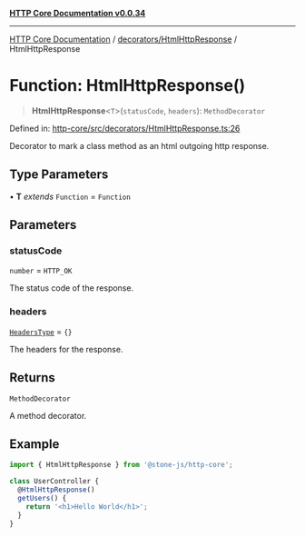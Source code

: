 [**HTTP Core Documentation v0.0.34**](../../../README.md)

***

[HTTP Core Documentation](../../../modules.md) / [decorators/HtmlHttpResponse](../README.md) / HtmlHttpResponse

# Function: HtmlHttpResponse()

> **HtmlHttpResponse**\<`T`\>(`statusCode`, `headers`): `MethodDecorator`

Defined in: [http-core/src/decorators/HtmlHttpResponse.ts:26](https://github.com/stonemjs/http-core/blob/eaa01dbfed8a1d56fab239821e27802dd54ab017/src/decorators/HtmlHttpResponse.ts#L26)

Decorator to mark a class method as an html outgoing http response.

## Type Parameters

• **T** *extends* `Function` = `Function`

## Parameters

### statusCode

`number` = `HTTP_OK`

The status code of the response.

### headers

[`HeadersType`](../../../declarations/type-aliases/HeadersType.md) = `{}`

The headers for the response.

## Returns

`MethodDecorator`

A method decorator.

## Example

```typescript
import { HtmlHttpResponse } from '@stone-js/http-core';

class UserController {
  @HtmlHttpResponse()
  getUsers() {
    return '<h1>Hello World</h1>';
  }
}
```
